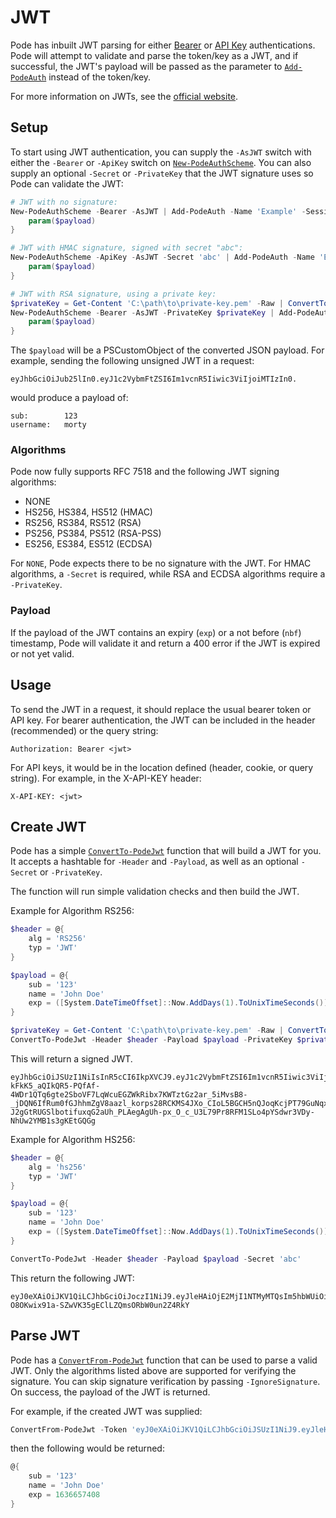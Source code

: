 # JWT

Pode has inbuilt JWT parsing for either [Bearer](../Bearer) or [API Key](../ApiKey) authentications. Pode will attempt to validate and parse the token/key as a JWT, and if successful, the JWT's payload will be passed as the parameter to [`Add-PodeAuth`](../../../../Functions/Authentication/Add-PodeAuth) instead of the token/key.

For more information on JWTs, see the [official website](https://jwt.io).

## Setup

To start using JWT authentication, you can supply the `-AsJWT` switch with either the `-Bearer` or `-ApiKey` switch on [`New-PodeAuthScheme`](../../../../Functions/Authentication/New-PodeAuthScheme). You can also supply an optional `-Secret` or `-PrivateKey` that the JWT signature uses so Pode can validate the JWT:

```powershell
# JWT with no signature:
New-PodeAuthScheme -Bearer -AsJWT | Add-PodeAuth -Name 'Example' -Sessionless -ScriptBlock {
    param($payload)
}

# JWT with HMAC signature, signed with secret "abc":
New-PodeAuthScheme -ApiKey -AsJWT -Secret 'abc' | Add-PodeAuth -Name 'Example' -Sessionless -ScriptBlock {
    param($payload)
}

# JWT with RSA signature, using a private key:
$privateKey = Get-Content 'C:\path\to\private-key.pem' -Raw | ConvertTo-SecureString -AsPlainText -Force
New-PodeAuthScheme -Bearer -AsJWT -PrivateKey $privateKey | Add-PodeAuth -Name 'Example' -Sessionless -ScriptBlock {
    param($payload)
}
```

The `$payload` will be a PSCustomObject of the converted JSON payload. For example, sending the following unsigned JWT in a request:

```plain
eyJhbGciOiJub25lIn0.eyJ1c2VybmFtZSI6Im1vcnR5Iiwic3ViIjoiMTIzIn0.
```

would produce a payload of:

```plain
sub:        123
username:   morty
```

### Algorithms

Pode now fully supports RFC 7518 and the following JWT signing algorithms:

* NONE
* HS256, HS384, HS512 (HMAC)
* RS256, RS384, RS512 (RSA)
* PS256, PS384, PS512 (RSA-PSS)
* ES256, ES384, ES512 (ECDSA)

For `NONE`, Pode expects there to be no signature with the JWT. For HMAC algorithms, a `-Secret` is required, while RSA and ECDSA algorithms require a `-PrivateKey`.

### Payload

If the payload of the JWT contains an expiry (`exp`) or a not before (`nbf`) timestamp, Pode will validate it and return a 400 error if the JWT is expired or not yet valid.

## Usage

To send the JWT in a request, it should replace the usual bearer token or API key. For bearer authentication, the JWT can be included in the header (recommended) or the query string:

```plain
Authorization: Bearer <jwt>
```

For API keys, it would be in the location defined (header, cookie, or query string). For example, in the X-API-KEY header:

```plain
X-API-KEY: <jwt>
```

## Create JWT

Pode has a simple [`ConvertTo-PodeJwt`](../../../../Functions/Authentication/ConvertTo-PodeJwt) function that will build a JWT for you. It accepts a hashtable for `-Header` and `-Payload`, as well as an optional `-Secret` or `-PrivateKey`.

The function will run simple validation checks and then build the JWT.

Example for Algorithm RS256:

```powershell
$header = @{
    alg = 'RS256'
    typ = 'JWT'
}

$payload = @{
    sub = '123'
    name = 'John Doe'
    exp = ([System.DateTimeOffset]::Now.AddDays(1).ToUnixTimeSeconds())
}

$privateKey = Get-Content 'C:\path\to\private-key.pem' -Raw | ConvertTo-SecureString -AsPlainText -Force
ConvertTo-PodeJwt -Header $header -Payload $payload -PrivateKey $privateKey
```

This will return a signed JWT.

```plain
eyJhbGciOiJSUzI1NiIsInR5cCI6IkpXVCJ9.eyJ1c2VybmFtZSI6Im1vcnR5Iiwic3ViIjoiMTIzNDU2Nzg5MCIsIm5hbWUiOiJKb2huIERvZSIsImFkbWluIjp0cnVlLCJpYXQiOjE1MTYyMzkwMjJ9.BHd2VyTJ5MBK5RYN85ZKIsRYQEfA5V1FEUop3NsrRy_bO3f2K3nk22gq9JzCD9TLDsonaxQ6Y-kFkK5_aQIkQR5-PQfAf-4WDr1QTq6gte2SboVF7LqWcuEGZWkRibx7KWTztGz2ar_5iMvsB8-_jDQN6IfRum0fGJhhmZgV8aazl_korps28RCKMS4JXo_CIoL5BGCH5nQJoqKcjPT79GuNqxZi04UBwcLoStl4Idm0Rfc8CFpzsWqwQcWAYS-J2gGtRUGSlbotifuxqG2aUh_PLAegAgUh-px_O_c_U3L79Pr8RFM1SLo4pYSdwr3VDy-NhUw2YMB1s3gKEtGQGg
```

Example for Algorithm HS256:

```powershell
$header = @{
    alg = 'hs256'
    typ = 'JWT'
}

$payload = @{
    sub = '123'
    name = 'John Doe'
    exp = ([System.DateTimeOffset]::Now.AddDays(1).ToUnixTimeSeconds())
}

ConvertTo-PodeJwt -Header $header -Payload $payload -Secret 'abc'
```

This return the following JWT:

```plain
eyJ0eXAiOiJKV1QiLCJhbGciOiJoczI1NiJ9.eyJleHAiOjE2MjI1NTMyMTQsIm5hbWUiOiJKb2huIERvZSIsInN1YiI6IjEyMyJ9.LP-O8OKwix91a-SZwVK35gEClLZQmsORbW0un2Z4RkY
```

## Parse JWT

Pode has a [`ConvertFrom-PodeJwt`](../../../../Functions/Authentication/ConvertFrom-PodeJwt) function that can be used to parse a valid JWT. Only the algorithms listed above are supported for verifying the signature. You can skip signature verification by passing `-IgnoreSignature`. On success, the payload of the JWT is returned.

For example, if the created JWT was supplied:

```powershell
ConvertFrom-PodeJwt -Token 'eyJ0eXAiOiJKV1QiLCJhbGciOiJSUzI1NiJ9.eyJleHAiOjE2MjI1NTMyMTQsIm5hbWUiOiJKb2huIERvZSIsInN1YiI6IjEyMyJ9.LP-O8OKwix91a-SZwVK35gEClLZQmsORbW0un2Z4RkY' -Secret 'abc'
```

then the following would be returned:

```powershell
@{
    sub = '123'
    name = 'John Doe'
    exp = 1636657408
}
```
